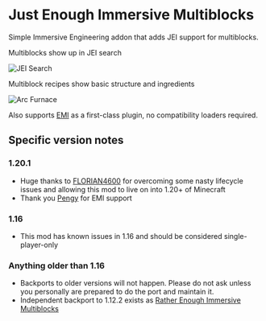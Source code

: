 # Just Enough Immersive Multiblocks

Simple Immersive Engineering addon that adds JEI support for multiblocks.

Multiblocks show up in JEI search

![JEI Search](readme-images/jei-search.png)

Multiblock recipes show basic structure and ingredients

![Arc Furnace](readme-images/arc-furnace.png)

Also supports [EMI](https://www.curseforge.com/minecraft/mc-mods/emi) as a first-class plugin, no compatibility loaders required.

## Specific version notes

### 1.20.1

- Huge thanks to [FLORIAN4600](https://github.com/FLORIAN4600) for overcoming some nasty lifecycle issues and allowing this mod to live on into 1.20+ of Minecraft
- Thank you [Pengy](https://github.com/PengyTheGamer) for EMI support

### 1.16

- This mod has known issues in 1.16 and should be considered single-player-only

### Anything older than 1.16

- Backports to older versions will not happen. Please do not ask unless you personally are prepared to do the port and maintain it.
- Independent backport to 1.12.2 exists as [Rather Enough Immersive Multiblocks](https://legacy.curseforge.com/minecraft/mc-mods/rather-enough-immersive-multiblocks)
